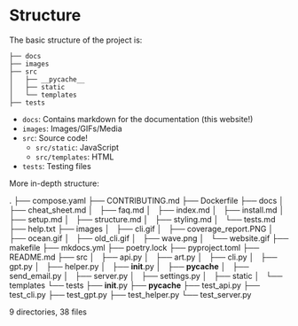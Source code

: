 # Structure

The basic structure of the project is:

```
├── docs
├── images
├── src
│   ├── __pycache__
│   ├── static
│   └── templates
├── tests
```

- `docs`: Contains markdown for the documentation (this website!)
- `images`: Images/GIFs/Media
- `src`: Source code!
    - `src/static`: JavaScript
    - `src/templates`: HTML
- `tests`: Testing files



More in-depth structure:

<!-- STRUCTURE START -->
.
├── compose.yaml
├── CONTRIBUTING.md
├── Dockerfile
├── docs
│   ├── cheat_sheet.md
│   ├── faq.md
│   ├── index.md
│   ├── install.md
│   ├── setup.md
│   ├── structure.md
│   ├── styling.md
│   └── tests.md
├── help.txt
├── images
│   ├── cli.gif
│   ├── coverage_report.PNG
│   ├── ocean.gif
│   ├── old_cli.gif
│   ├── wave.png
│   └── website.gif
├── makefile
├── mkdocs.yml
├── poetry.lock
├── pyproject.toml
├── README.md
├── src
│   ├── api.py
│   ├── art.py
│   ├── cli.py
│   ├── gpt.py
│   ├── helper.py
│   ├── __init__.py
│   ├── __pycache__
│   ├── send_email.py
│   ├── server.py
│   ├── settings.py
│   ├── static
│   └── templates
└── tests
    ├── __init__.py
    ├── __pycache__
    ├── test_api.py
    ├── test_cli.py
    ├── test_gpt.py
    ├── test_helper.py
    └── test_server.py

9 directories, 38 files
<!-- STRUCTURE END  -->
